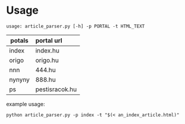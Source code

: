 # Usage

`usage: article_parser.py [-h] -p PORTAL -t HTML_TEXT`

| potals | portal url |
|--------|:-----------|
| index  |  index.hu  | 
| origo  |  origo.hu  | 
| nnn    |  444.hu    | 
| nynyny |  888.hu    | 
| ps     | pestisracok.hu |

example usage:

`python article_parser.py -p index -t "$(< an_index_article.html)"`